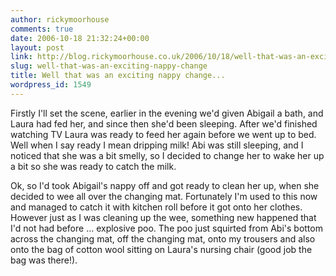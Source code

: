 ```yaml
---
author: rickymoorhouse
comments: true
date: 2006-10-18 21:32:24+00:00
layout: post
link: http://blog.rickymoorhouse.co.uk/2006/10/18/well-that-was-an-exciting-nappy-change/
slug: well-that-was-an-exciting-nappy-change
title: Well that was an exciting nappy change...
wordpress_id: 1549
---
```


Firstly I'll set the scene, earlier in the evening we'd given Abigail a bath, and Laura had fed her, and since then she'd been sleeping. After we'd finished watching TV Laura was ready to feed her again before we went up to bed. Well when I say ready I mean dripping milk! Abi was still sleeping, and I noticed that she was a bit smelly, so I decided to change her to wake her up a bit so she was ready to catch the milk.




Ok, so I'd took Abigail's nappy off and got ready to clean her up, when she decided to wee all over the changing mat. Fortunately I'm used to this now and managed to catch it with kitchen roll before it got onto her clothes. However just as I was cleaning up the wee, something new happened that I'd not had before ... explosive poo. The poo just squirted from Abi's bottom across the changing mat, off the changing mat, onto my trousers and also onto the bag of cotton wool sitting on Laura's nursing chair (good job the bag was there!).
